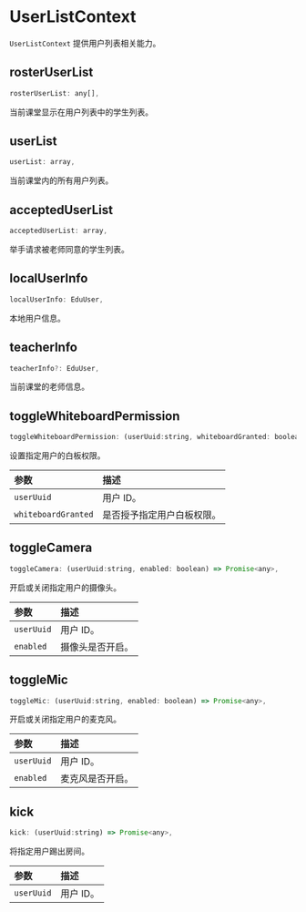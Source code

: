 # UserListContext

`UserListContext` 提供用户列表相关能力。

## rosterUserList

```javascript
rosterUserList: any[],
```

当前课堂显示在用户列表中的学生列表。

## userList

```javascript
userList: array,
```

当前课堂内的所有用户列表。

## acceptedUserList

```javascript
acceptedUserList: array,
```

举手请求被老师同意的学生列表。

## localUserInfo

```javascript
localUserInfo: EduUser,
```

本地用户信息。

## teacherInfo

```javascript
teacherInfo?: EduUser,
```

当前课堂的老师信息。

## toggleWhiteboardPermission

```javascript
toggleWhiteboardPermission: (userUuid:string, whiteboardGranted: boolean) => Promise<any>,
```

设置指定用户的白板权限。

| 参数                | 描述                       |
| :------------------ | :------------------------- |
| `userUuid`          | 用户 ID。                  |
| `whiteboardGranted` | 是否授予指定用户白板权限。 |

## toggleCamera

```javascript
toggleCamera: (userUuid:string, enabled: boolean) => Promise<any>,
```

开启或关闭指定用户的摄像头。

| 参数       | 描述             |
| :--------- | :--------------- |
| `userUuid` | 用户 ID。        |
| `enabled`  | 摄像头是否开启。 |

## toggleMic

```javascript
toggleMic: (userUuid:string, enabled: boolean) => Promise<any>,
```

开启或关闭指定用户的麦克风。

| 参数       | 描述             |
| :--------- | :--------------- |
| `userUuid` | 用户 ID。        |
| `enabled`  | 麦克风是否开启。 |

## kick

```javascript
kick: (userUuid:string) => Promise<any>,
```

将指定用户踢出房间。

| 参数       | 描述      |
| :--------- | :-------- |
| `userUuid` | 用户 ID。 |
